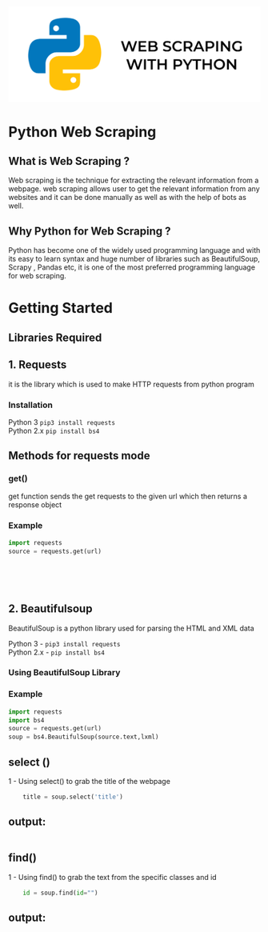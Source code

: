 ![PYHTON](./extras/Untitled.svg)
# Python Web Scraping

## What is Web Scraping ?
Web scraping is the technique for extracting the relevant information from a webpage. web scraping allows user to get the relevant information from any websites and it can be done manually as well as with the help of bots as well.

## Why Python for Web Scraping ?
Python has become one of the widely used programming language and with its easy to learn syntax and huge number of libraries such as BeautifulSoup, Scrapy , Pandas etc, it is one of the most preferred programming language for web scraping.



# Getting Started

## Libraries Required

## 1. Requests
it is the library which is used to make HTTP requests from python program 


### Installation

Python 3 ```pip3 install requests``` \
Python 2.x ```pip install bs4```
## Methods for requests mode 
### get()
get function sends the get requests to the given url which then returns a response object<br>
### Example
``` python
import requests
source = requests.get(url)
```
<br>
<br>
<br>

## 2. Beautifulsoup
BeautifulSoup is a python library used for parsing the HTML and XML data

Python 3 - ```pip3 install requests``` \
Python 2.x - ```pip install bs4```

### Using BeautifulSoup Library
### Example
``` python
import requests
import bs4
source = requests.get(url)
soup = bs4.BeautifulSoup(source.text,lxml)
```
## select ()
1 - Using select() to grab the title of the webpage
```python
    title = soup.select('title')
```
## output:
```python 

```
## find()
1 - Using find() to grab the text from the specific classes and id
```python
    id = soup.find(id="")
```
## output:
```python 

